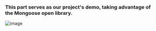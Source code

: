 ### This part serves as our project's demo, taking advantage of the Mongoose open library.

![image](https://github.com/ThermalG/CAPSTONE-TEE-OTA/assets/106453131/a296e119-470f-4c53-8ee5-b91015d6e80b)
